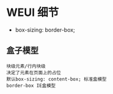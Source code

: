 # WEUI 细节

- box-sizing: border-box;

## 盒子模型
    块级元素/行内块级
    决定了元素在页面上的占位
    默认box-sizing: content-box; 标准盒模型
    border-box IE盒模型
